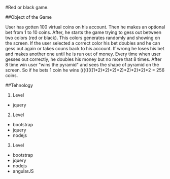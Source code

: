 #Red or black game.


##Object of the Game


User has gotten 100 virtual coins on his account.
Then he makes an optional bet from 1 to 10 coins.
After, he starts the game trying to gess out between two colors (red or black).
This colors generates randomly and showing on the screen.
If the user selected a correct color his bet doubles and he can gess out again or takes couns back to his account.
If wrong he loses his bet and makes another one until he is run out of money.
Every time when user gesses out correctly, he doubles his money but no more that 8 times.
After 8 time win user "wins the pyramid" and sees the shape of pyramid on the screen. 
So if he bets 1 coin he wins ((((((((1*2)*2)*2)*2)*2)*2)*2)*2 = 256 coins.



##Tehnology

1. Level

- jquery


2. Level

- bootstrap
- jquery
- nodejs


3. Level

- bootstrap
- jquery
- nodejs
- angularJS



